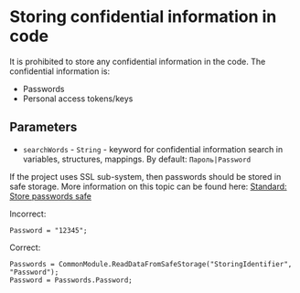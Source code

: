 # Storing confidential information in code

It is prohibited to store any confidential information in the code. The confidential information is:

- Passwords
- Personal access tokens/keys

## Parameters

- `searchWords` - `String` - keyword for confidential information search in variables, structures, mappings. By default: `Пароль|Password`

If the project uses SSL sub-system, then passwords should be stored in safe storage. More information on this topic can be found here:
[Standard: Store passwords safe](https://its.1c.ru/db/v8std#content:740:hdoc)

Incorrect:

```bsl
Password = "12345";
```

Correct:

```bsl
Passwords = CommonModule.ReadDataFromSafeStorage("StoringIdentifier", "Password");
Password = Passwords.Password;
```
